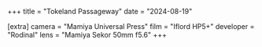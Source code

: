 +++
title =  "Tokeland Passageway"
date =  "2024-08-19"

[extra]
camera = "Mamiya Universal Press"
film =  "Iflord HP5+"
developer =  "Rodinal"
lens = "Mamiya Sekor 50mm f5.6"
+++


